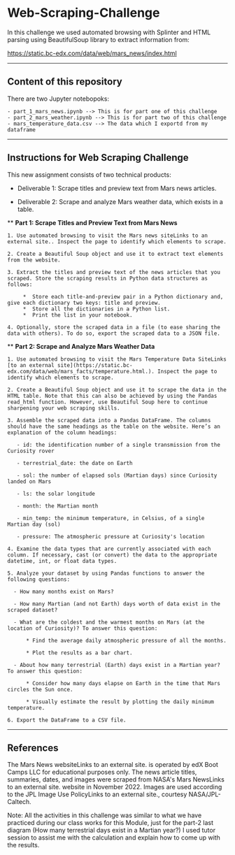 # Web-Scraping-Challenge

In this challenge we used automated browsing with Splinter and HTML parsing using BeautifulSoup library to extract information from:

https://static.bc-edx.com/data/web/mars_news/index.html

---------------------------------
Content of this repository
---------------------------------
There are two Jupyter notebopoks:

    - part_1_mars_news.ipynb --> This is for part one of this challenge
    - part_2_mars_weather.ipynb --> This is for part two of this challenge
    - mars_temperature_data.csv --> The data which I exportd from my dataframe 

-------------------------------------------------
Instructions for Web Scraping Challenge
-------------------------------------------------
This new assignment consists of two technical products:

  - Deliverable 1: Scrape titles and preview text from Mars news articles.

  - Deliverable 2: Scrape and analyze Mars weather data, which exists in a table.

** <b> Part 1: Scrape Titles and Preview Text from Mars News </b> <br/>

    1. Use automated browsing to visit the Mars news siteLinks to an external site.. Inspect the page to identify which elements to scrape.

    2. Create a Beautiful Soup object and use it to extract text elements from the website.

    3. Extract the titles and preview text of the news articles that you scraped. Store the scraping results in Python data structures as follows:
    
         *  Store each title-and-preview pair in a Python dictionary and, give each dictionary two keys: title and preview.
         *  Store all the dictionaries in a Python list.
         *  Print the list in your notebook.

    4. Optionally, store the scraped data in a file (to ease sharing the data with others). To do so, export the scraped data to a JSON file.

** <b> Part 2: Scrape and Analyze Mars Weather Data </b><br/>

    1. Use automated browsing to visit the Mars Temperature Data SiteLinks [to an external site](https://static.bc-edx.com/data/web/mars_facts/temperature.html.). Inspect the page to identify which elements to scrape.

    2. Create a Beautiful Soup object and use it to scrape the data in the HTML table. Note that this can also be achieved by using the Pandas read_html function. However, use Beautiful Soup here to continue sharpening your web scraping skills.

    3. Assemble the scraped data into a Pandas DataFrame. The columns should have the same headings as the table on the website. Here’s an explanation of the column headings:

       - id: the identification number of a single transmission from the Curiosity rover
         
       - terrestrial_date: the date on Earth
    
       - sol: the number of elapsed sols (Martian days) since Curiosity landed on Mars
    
       - ls: the solar longitude
    
       - month: the Martian month
    
       - min_temp: the minimum temperature, in Celsius, of a single Martian day (sol)
    
       - pressure: The atmospheric pressure at Curiosity's location
    
    4. Examine the data types that are currently associated with each column. If necessary, cast (or convert) the data to the appropriate datetime, int, or float data types.

    5. Analyze your dataset by using Pandas functions to answer the following questions:

      - How many months exist on Mars?
      
      - How many Martian (and not Earth) days worth of data exist in the scraped dataset?

      - What are the coldest and the warmest months on Mars (at the location of Curiosity)? To answer this question:

          * Find the average daily atmospheric pressure of all the months.

          * Plot the results as a bar chart.
          
      - About how many terrestrial (Earth) days exist in a Martian year? To answer this question:

          * Consider how many days elapse on Earth in the time that Mars circles the Sun once.

          * Visually estimate the result by plotting the daily minimum temperature.

    6. Export the DataFrame to a CSV file.

-------------------------------------------------
References
-------------------------------------------------
The Mars News websiteLinks to an external site. is operated by edX Boot Camps LLC for educational purposes only. The news article titles, summaries, dates, and images were scraped from NASA's Mars NewsLinks to an external site. website in November 2022. Images are used according to the JPL Image Use PolicyLinks to an external site., courtesy NASA/JPL-Caltech.

Note: All the activities in this challenge was similar to what we have practiced during our class works for this Module, just for the part-2 last diagram (How many terrestrial days exist in a Martian year?) I used tutor session to assist me with the calculation and explain how to come up with the results.

      
